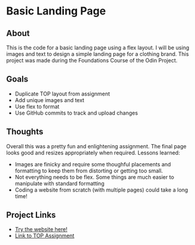 # Basic Landing Page

## About
This is the code for a basic landing page using a flex layout. I will be using images and text to design a simple landing page for a clothing brand.
This project was made during the Foundations Course of the Odin Project.

## Goals
* Duplicate TOP layout from assignment
* Add unique images and text
* Use flex to format
* Use GitHub commits to track and upload changes

## Thoughts
Overall this was a pretty fun and enlightening assignment. The final page looks good and resizes appropriately when required.
Lessons learned:
* Images are finicky and require some thoughful placements and formatting to keep them from distorting or getting too small.
* Not everything needs to be flex. Some things are much easier to manipulate with standard formatting
* Coding a website from scratch (with multiple pages) could take a long time!

## Project Links
- [Try the website here!](https://copaiement.github.io/odin-landing-page/)
- [Link to TOP Assignment](https://www.theodinproject.com/lessons/foundations-landing-page)
